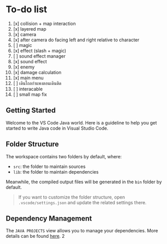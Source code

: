 # To-do list

1. [x] collision + map interaction
1. [x] layered map
1. [x] camera
1. [x] after camera do facing left and right relative to character
1. [ ] magic
1. [x] effect (slash + magic)
1. [ ] sound effect manager 
1. [x] sound effect
1. [x] enemy
1. [x] damage calculation
1. [x] main menu
1. [ ] เดินไถลกำแพงตอนเดินติด
1. [ ] interacable
1. [ ] small map fix

## Getting Started

Welcome to the VS Code Java world. Here is a guideline to help you get started to write Java code in Visual Studio Code.

## Folder Structure

The workspace contains two folders by default, where:

-   `src`: the folder to maintain sources
-   `lib`: the folder to maintain dependencies

Meanwhile, the compiled output files will be generated in the `bin` folder by default.

> If you want to customize the folder structure, open `.vscode/settings.json` and update the related settings there.

## Dependency Management

The `JAVA PROJECTS` view allows you to manage your dependencies. More details can be found [here](https://github.com/microsoft/vscode-java-dependency#manage-dependencies).
2
